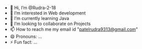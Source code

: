 - 👋 Hi, I’m @Rudra-2-18
- 👀 I’m interested in Web development
- 🌱 I’m currently learning Java
- 💞️ I’m looking to collaborate on Projects
- 📫 How to reach me my email id "patelrudra9313@gmail.com"
- 😄 Pronouns: ...
- ⚡ Fun fact: ...

<!---
Rudra-2-18/Rudra-2-18 is a ✨ special ✨ repository because its `README.md` (this file) appears on your GitHub profile.
You can click the Preview link to take a look at your changes.
--->
